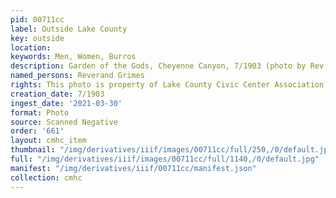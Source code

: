 ```yaml
---
pid: 00711cc
label: Outside Lake County
key: outside
location: 
keywords: Men, Women, Burros
description: Garden of the Gods, Cheyenne Canyon, 7/1903 (photo by Rev. Grimes)
named_persons: Reverand Grimes
rights: This photo is property of Lake County Civic Center Association.
creation_date: 7/1903
ingest_date: '2021-03-30'
format: Photo
source: Scanned Negative
order: '661'
layout: cmhc_item
thumbnail: "/img/derivatives/iiif/images/00711cc/full/250,/0/default.jpg"
full: "/img/derivatives/iiif/images/00711cc/full/1140,/0/default.jpg"
manifest: "/img/derivatives/iiif/00711cc/manifest.json"
collection: cmhc
---
```


